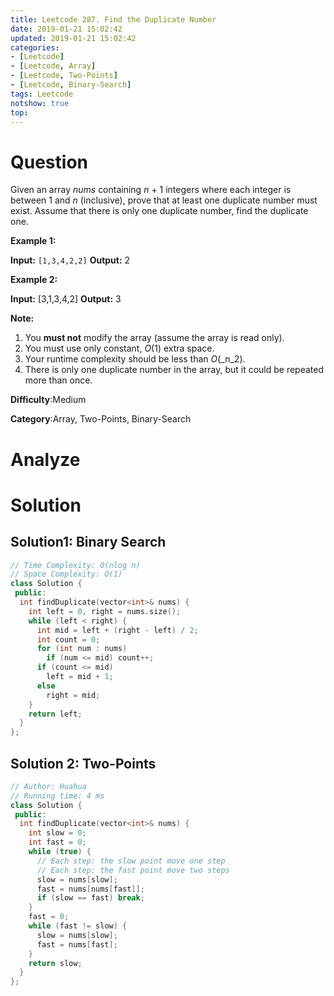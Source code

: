 ```yaml
---
title: Leetcode 287. Find the Duplicate Number
date: 2019-01-21 15:02:42
updated: 2019-01-21 15:02:42
categories: 
- [Leetcode]
- [Leetcode, Array]
- [Leetcode, Two-Points]
- [Leetcode, Binary-Search]
tags: Leetcode
notshow: true
top:
---
```


# Question

Given an array  _nums_  containing  _n_  + 1 integers where each integer is between 1 and  _n_  (inclusive), prove that at least one duplicate number must exist. Assume that there is only one duplicate number, find the duplicate one.

**Example 1:**

**Input:** `[1,3,4,2,2]`
**Output:** 2

**Example 2:**

**Input:** [3,1,3,4,2]
**Output:** 3

**Note:**

1. You  **must not**  modify the array (assume the array is read only).
2. You must use only constant,  _O_(1) extra space.
3. Your runtime complexity should be less than  _O_(_n_2).
4. There is only one duplicate number in the array, but it could be repeated more than once.

**Difficulty**:Medium

**Category**:Array, Two-Points, Binary-Search

<!-- more -->

# Analyze

# Solution

## Solution1: Binary Search

```cpp
// Time Complexity: O(nlog n)
// Space Complexity: O(1)
class Solution {
 public:
  int findDuplicate(vector<int>& nums) {
    int left = 0, right = nums.size();
    while (left < right) {
      int mid = left + (right - left) / 2;
      int count = 0;
      for (int num : nums)
        if (num <= mid) count++;
      if (count <= mid)
        left = mid + 1;
      else
        right = mid;
    }
    return left;
  }
};
```

## Solution 2: Two-Points

```cpp
// Author: Huahua
// Running time: 4 ms
class Solution {
 public:
  int findDuplicate(vector<int>& nums) {
    int slow = 0;
    int fast = 0;
    while (true) {
      // Each step: the slow point move one step
      // Each step: the fast point move two steps
      slow = nums[slow];
      fast = nums[nums[fast]];
      if (slow == fast) break;
    }
    fast = 0;
    while (fast != slow) {
      slow = nums[slow];
      fast = nums[fast];
    }
    return slow;
  }
};
```

